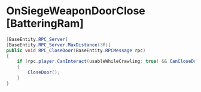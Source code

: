 <Badge type="danger" text="Carbon Compatible"/><Badge type="warning" text="Oxide Compatible"/>
# OnSiegeWeaponDoorClose [BatteringRam]
```csharp
[BaseEntity.RPC_Server]
[BaseEntity.RPC_Server.MaxDistance(3f)]
public void RPC_CloseDoor(BaseEntity.RPCMessage rpc)
{
	if (rpc.player.CanInteract(usableWhileCrawling: true) && CanCloseDoor())
	{
		CloseDoor();
	}
}

```
